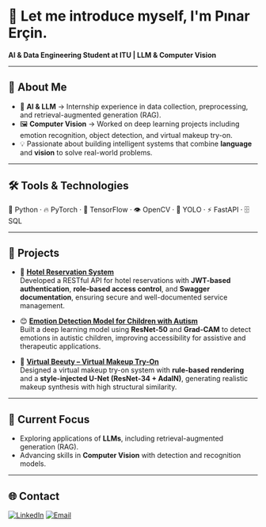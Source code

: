 # 👋 Let me introduce myself, I'm Pınar Erçin.  

**AI & Data Engineering Student at ITU | LLM & Computer Vision**  

---

## 🚀 About Me  
- 🤖 **AI & LLM** → Internship experience in data collection, preprocessing, and retrieval-augmented generation (RAG).  
- 🖼️ **Computer Vision** → Worked on deep learning projects including emotion recognition, object detection, and virtual makeup try-on.  
- 💡 Passionate about building intelligent systems that combine **language** and **vision** to solve real-world problems.  

---

## 🛠️ Tools & Technologies  
🐍 Python · 🔥 PyTorch · 🧠 TensorFlow · 👁️ OpenCV · 🎯 YOLO · ⚡ FastAPI · 🗄️ SQL  

---

## 📂 Projects  

- 🏨 [**Hotel Reservation System**](https://github.com/Unuvar59/Db_Hotel-Reservation-System)  
  Developed a RESTful API for hotel reservations with **JWT-based authentication**, **role-based access control**, and **Swagger documentation**, ensuring secure and well-documented service management.  

- 😊 [**Emotion Detection Model for Children with Autism**](https://github.com/Unuvar59/DL_autism_project)  
  Built a deep learning model using **ResNet-50** and **Grad-CAM** to detect emotions in autistic children, improving accessibility for assistive and therapeutic applications.  

- 💄 [**Virtual Beeuty – Virtual Makeup Try-On**](https://github.com/edakucukkara/Computer-Vision-Project)  
  Designed a virtual makeup try-on system with **rule-based rendering** and a **style-injected U-Net (ResNet-34 + AdaIN)**, generating realistic makeup synthesis with high structural similarity.  

---

## 🌱 Current Focus  
- Exploring applications of **LLMs**, including retrieval-augmented generation (RAG).  
- Advancing skills in **Computer Vision** with detection and recognition models.  

---

## 🌐 Contact  

[![LinkedIn](https://img.shields.io/badge/LinkedIn-0077B5?style=for-the-badge&logo=linkedin&logoColor=white)](https://www.linkedin.com/in/pinar-ercin)
[![Email](https://img.shields.io/badge/Email-D14836?style=for-the-badge&logo=gmail&logoColor=white)](mailto:pinarrercinn@gmail.com)
